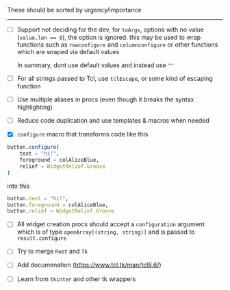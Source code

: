 These should be sorted by urgency/importance

---

- [ ] Support not deciding for the dev, for `toArgs`, options with no value (`value.len == 0`), the option is ignored. this may be used to wrap functions such as `rowconfigure` and `columnconfigure` or other functions which are wraped via default values
    
    In summary, dont use default values and instead use `""`

- [ ] For all strings passed to Tcl, use `tclEscape`, or some kind of escaping function

- [ ] Use multiple aliases in procs (even though it breaks the syntax highlighting)

- [ ] Reduce code duplication and use templates & macros when needed

- [x] `configure` macro that transforms code like this

```nim
button.configure(
    text = "hi!",
    foreground = colAliceBlue,
    relief = WidgetRelief.Groove
)
```

into this

```nim
button.text = "hi!",
button.foreground = colAliceBlue,
button.relief = WidgetRelief.Groove
```

- [ ] All widget creation procs should accept a `configuration` argument which is of type `openArray[(string, string)]` and is passed to `result.configure`

- [ ] Try to merge `Root` and `Tk`

- [ ] Add documenation (<https://www.tcl.tk/man/tcl8.6/>)

- [ ] Learn from `tkinter` and other tk wrappers
